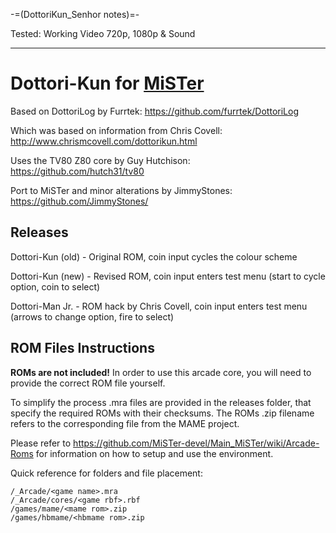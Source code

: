 -=(DottoriKun_Senhor notes)=-

Tested: Working Video 720p, 1080p & Sound

___
# Dottori-Kun for [MiSTer](https://github.com/MiSTer-devel/Main_MiSTer/wiki)

Based on DottoriLog by Furrtek: https://github.com/furrtek/DottoriLog

Which was based on information from Chris Covell: http://www.chrismcovell.com/dottorikun.html

Uses the TV80 Z80 core by Guy Hutchison: https://github.com/hutch31/tv80

Port to MiSTer and minor alterations by JimmyStones: https://github.com/JimmyStones/

## Releases
Dottori-Kun (old) - Original ROM, coin input cycles the colour scheme

Dottori-Kun (new) - Revised ROM, coin input enters test menu (start to cycle option, coin to select)

Dottori-Man Jr. - ROM hack by Chris Covell, coin input enters test menu (arrows to change option, fire to select)

## ROM Files Instructions

**ROMs are not included!** In order to use this arcade core, you will need to provide the correct ROM file yourself.

To simplify the process .mra files are provided in the releases folder, that specify the required ROMs with their checksums. The ROMs .zip filename refers to the
corresponding file from the MAME project.

Please refer to https://github.com/MiSTer-devel/Main_MiSTer/wiki/Arcade-Roms for information on how to setup and use the environment.

Quick reference for folders and file placement:

```
/_Arcade/<game name>.mra
/_Arcade/cores/<game rbf>.rbf
/games/mame/<mame rom>.zip
/games/hbmame/<hbmame rom>.zip
```
